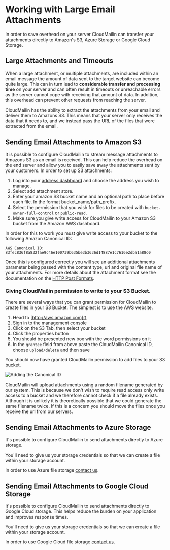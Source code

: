 # Working with Large Email Attachments

In order to save overhead on your server CloudMailin can transfer your attachments directly to Amazon's S3, Azure Storage or Google Cloud Storage.

## Large Attachments and Timeouts

When a large attachment, or multiple attachments, are included within an email message the amount of data sent to the target website can become quite large. This can in turn lead to **considerable transfer and processing time** on your server and can often result in timeouts or unreachable errors as the server cannot cope with receiving that amount of data. In addition, this overhead can prevent other requests from reaching the server.

CloudMailin has the ability to extract the attachments from your email and deliver them to Amazons S3. This means that your server only receives the data that it needs to, and we instead pass the URL of the files that were extracted from the email.

## Sending Email Attachments to Amazon S3

It is possible to configure CloudMailin to stream message attachments to Amazons S3 as an email is received.
This can help reduce the overhead on the end server and allow you to easily save away the attachments sent by your customers. In order to set up S3 attachments:

  1. Log into your [address dashboard](http://www.cloudmailin.com/addresses) and choose the address you wish to manage.
  2. Select add attachment store.
  3. Enter your amazon S3 bucket name and an optional path to place before each file. In the format bucket\_name/path\_prefix.
  4. Select the permission that you wish for files to be created with `bucket-owner-full-control` or `public-read`.
  5. Make sure you give write access for CloudMailin to your Amazon S3 bucket from the Amazon AWS dashboard.

In order for this to work you must give write access to your bucket to the following Amazon Canonical ID:

    AWS Canonical ID: 83fec836f8a832fae9c46e100739b635be3b3636d14887e1c7616e2dba1a88c0

Once this is configured correctly you will see an additional attachments parameter being passed with the content type, url and original file name of your attachments. For more details about the attachment format see the documentation on the [HTTP Post Formats](/http_post_formats/).

### Giving CloudMailin permission to write to your S3 Bucket.

There are several ways that you can grant permission for CloudMailin to create files in your S3 Bucket. The simplest is to use the AWS website.

  1. Head to [http://aws.amazon.com]()
  2. Sign in to the management console
  3. Click on the S3 Tab, then select your bucket
  4. Click the properties button
  5. You should be presented new box with the word permissions on it
  6. In the `grantee` field from above paste the CloudMailin Canonical ID, choose `upload/delete` and then save

You should now have granted CloudMailin permission to add files to your S3 bucket.

![Adding the Canonical ID](/assets/images/canonical_id.png)

CloudMailin will upload attachments using a random filename generated by our system. This is because we don't wish to require read access only write access to a bucket and we therefore cannot check if a file already exists. Although it is unlikely it is theoretically possible that we could generate the same filename twice. If this is a concern you should move the files once you receive the url from our servers.

## Sending Email Attachments to Azure Storage

It's possible to configure CloudMailin to send attachments directly to Azure storage.

You'll need to give us your storage credentials so that we can create a file within
your storage account.

In order to use Azure file storage [contact us](http://www.cloudmailin.com/contact_us).


## Sending Email Attachments to Google Cloud Storage

It's possible to configure CloudMailin to send attachments directly to Google Cloud storage.
This helps reduce the burden on your application and improves response times.

You'll need to give us your storage credentials so that we can create a file within
your storage account.

In order to use Google Cloud file storage [contact us](http://www.cloudmailin.com/contact_us).
